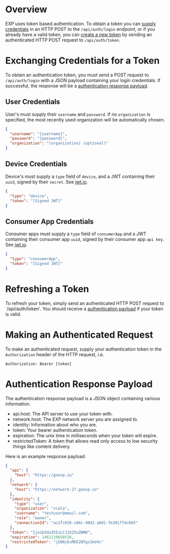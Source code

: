 
# Overview

EXP uses token based authentication. To obtain a token you can [supply credentials](#exchanging-credentials-for-a-token) in an HTTP POST to the `/api/auth/login` endpoint, or if you already have a valid token, you can [create a new token](#refreshing-a-token) by sending an authenticated HTTP POST request to `/api/auth/token`.





# Exchanging Credentials for a Token

To obtain an authentication token, you must send a POST request to ```/api/auth/login``` with a JSON payload containing your login credentials. If successful, the response will be a [authentication response payload](#authentication-response-payload).

## User Credentials

User's must supply their `username` and `password`. If no `organization` is specified, the most recently used organization will be automatically chosen.

```json
{
  "username": "[username]",
  "password": "[password]",
  "organization": "[organization] (optional)"
}
```


## Device Credentials

Device's must supply a `type` field of `device`, and a JWT containing their `uuid`, signed by their `secret`. See [jwt.io](http://jwt.io).

```json
{
  "type": "device",
  "token": "[Signed JWT]"
}
```


## Consumer App Credentials

Consumer apps must supply a `type` field of `consumerApp` and a JWT containing their consumer app `uuid`, signed by their consumer app `api key`. See [jwt.io](http://jwt.io).

```json
{
  "type": "consumerApp",
  "token": "[Signed JWT]"
}
```




# Refreshing a Token

To refresh your token, simply send an authenticated HTTP POST request to `/api/auth/token'. You should receive a [authentication payload](#authentication-payload-response) if your token is valid.



# Making an Authenticated Request

To make an authenticated request, supply your authentication token in the `Authorization` header of the HTTP request, i.e.

```
Authorization: Bearer [token]
```







# Authentication Response Payload

The authentication response payload is a JSON object containing various information.

- api.host: The API server to use your token with.
- network.host: The EXP network server you are assigned to.
- identity: Information about who you are.
- token: Your bearer authentication token.
- expiration: The unix time in milliseconds when your token will expire.
- restrictedToken: A token that allows read only access to low security things like content delivery.

Here is an example response payload:

```json
{
  "api": {
    "host": "https://goexp.io"
  },
  "network": {
    "host": "https://network-27.goexp.io"
  },
  "identity": {
    "type": "user",
    "organization": "scala",
    "username": "testuser@email.com",
    "role": "owner",
    "connectionId": "ac2fc636-c04c-4842-a0d1-fe381ffdc665"
  },
  "token": "Ijoib3duZXIiLCJjb25uZWN0",
  "expiration": 1461110658536,
  "restrictedToken": "jE0NjExMDE2NTgsImV4c"
}

```
